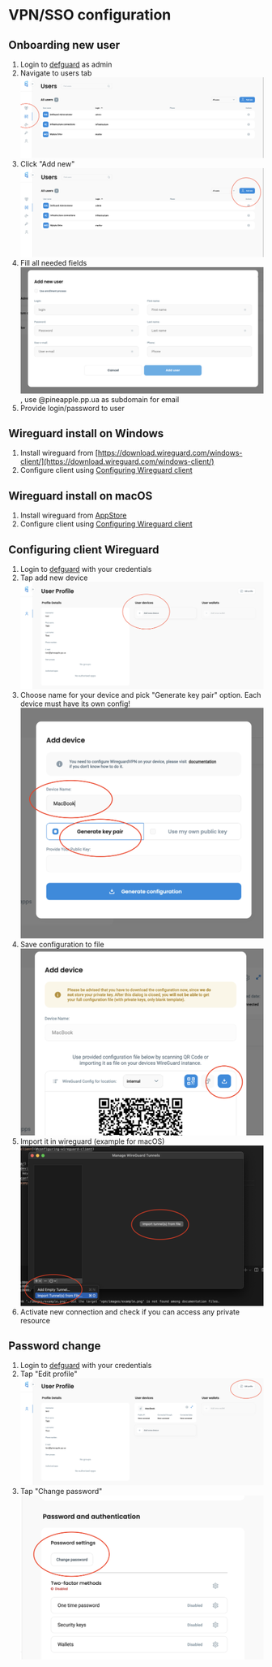 # VPN/SSO configuration

## Onboarding new user
1. Login to [defguard](https://vpn.pineapple.pp.ua/) as admin
2. Navigate to users tab ![users tab](./images/users.png)
3. Click "Add new" ![add new](./images/add_new.png)
4. Fill all needed fields ![user](./images/user.png), use @pineapple.pp.ua as subdomain for email
5. Provide login/password to user

## Wireguard install on Windows
1. Install wireguard from [https://download.wireguard.com/windows-client/](https://download.wireguard.com/windows-client/)
2. Configure client using [Configuring Wireguard client](#configuring-wireguard-client)

## Wireguard install on macOS
1. Install wireguard from [AppStore](https://apps.apple.com/ru/app/wireguard/id1451685025?mt=12)
2. Configure client using [Configuring Wireguard client](#configuring-wireguard-client)

## Configuring client Wireguard
1. Login to [defguard](https://vpn.pineapple.pp.ua/) with your credentials
2. Tap add new device ![new device](./images/new_device.png)
3. Choose name for your device and pick "Generate key pair" option. Each device must have its own config! ![add device](./images/add_device.png)
4. Save configuration to file ![config](./images/config.png)
5. Import it in wireguard (example for macOS) ![example](./images/example.png)
6. Activate new connection and check if you can access any private resource


## Password change
1. Login to [defguard](https://vpn.pineapple.pp.ua/) with your credentials
2. Tap "Edit profile" ![edit profile](./images/edit_profile.png)
3. Tap "Change password" ![change password](./images/change_password.png)